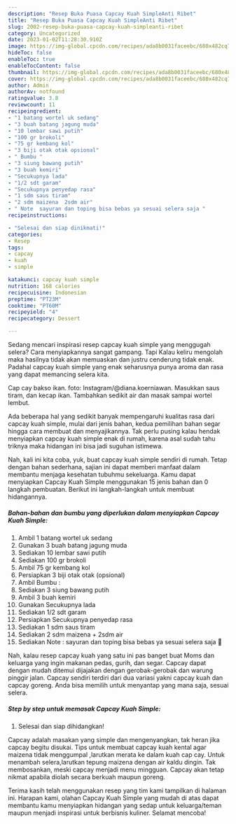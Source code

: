 ```yaml
---
description: "Resep Buka Puasa Capcay Kuah SimpleAnti Ribet"
title: "Resep Buka Puasa Capcay Kuah SimpleAnti Ribet"
slug: 2002-resep-buka-puasa-capcay-kuah-simpleanti-ribet
category: Uncategorized
date: 2023-01-02T11:28:30.910Z
image: https://img-global.cpcdn.com/recipes/ada8b0031faceebc/680x482cq70/capcay-kuah-simple-foto-resep-utama.jpg
hideToc: false
enableToc: true
enableTocContent: false
thumbnail: https://img-global.cpcdn.com/recipes/ada8b0031faceebc/680x482cq70/capcay-kuah-simple-foto-resep-utama.jpg
cover: https://img-global.cpcdn.com/recipes/ada8b0031faceebc/680x482cq70/capcay-kuah-simple-foto-resep-utama.jpg
author: Admin
authorAv: notfound
ratingvalue: 3.8
reviewcount: 11
recipeingredient:
- "1 batang wortel uk sedang"
- "3 buah batang jagung muda"
- "10 lembar sawi putih"
- "100 gr brokoli"
- "75 gr kembang kol"
- "3 biji otak otak opsional"
- " Bumbu "
- "3 siung bawang putih"
- "3 buah kemiri"
- "Secukupnya lada"
- "1/2 sdt garam"
- "Secukupnya penyedap rasa"
- "1 sdm saus tiram"
- "2 sdm maizena  2sdm air"
- " Note  sayuran dan toping bisa bebas ya sesuai selera saja "
recipeinstructions:

- "Selesai dan siap dinikmati!"
categories:
- Resep
tags:
- capcay
- kuah
- simple

katakunci: capcay kuah simple 
nutrition: 168 calories
recipecuisine: Indonesian
preptime: "PT23M"
cooktime: "PT60M"
recipeyield: "4"
recipecategory: Dessert

---
```



Sedang mencari inspirasi resep capcay kuah simple yang menggugah selera? Cara menyiapkannya sangat gampang. Tapi Kalau keliru mengolah maka hasilnya tidak akan memuaskan dan justru cenderung tidak enak. Padahal capcay kuah simple yang enak seharusnya punya aroma dan rasa yang dapat memancing selera kita.


Cap cay bakso ikan. foto: Instagram/@diana.koerniawan. Masukkan saus tiram, dan kecap ikan. Tambahkan sedikit air dan masak sampai wortel lembut.

Ada beberapa hal yang sedikit banyak mempengaruhi kualitas rasa dari capcay kuah simple, mulai dari jenis bahan, kedua pemilihan bahan segar hingga cara membuat dan menyajikannya. Tak perlu pusing kalau hendak menyiapkan capcay kuah simple enak di rumah, karena asal sudah tahu triknya maka hidangan ini bisa jadi suguhan istimewa.


Nah, kali ini kita coba, yuk, buat capcay kuah simple sendiri di rumah. Tetap dengan bahan sederhana, sajian ini dapat memberi manfaat dalam membantu menjaga kesehatan tubuhmu sekeluarga. Kamu dapat menyiapkan Capcay Kuah Simple menggunakan 15 jenis bahan dan 0 langkah pembuatan. Berikut ini langkah-langkah untuk membuat hidangannya.

<!--inarticleads1-->

##### Bahan-bahan dan bumbu yang diperlukan dalam menyiapkan Capcay Kuah Simple:

1. Ambil 1 batang wortel uk sedang
1. Gunakan 3 buah batang jagung muda
1. Sediakan 10 lembar sawi putih
1. Sediakan 100 gr brokoli
1. Ambil 75 gr kembang kol
1. Persiapkan 3 biji otak otak (opsional)
1. Ambil  Bumbu :
1. Sediakan 3 siung bawang putih
1. Ambil 3 buah kemiri
1. Gunakan Secukupnya lada
1. Sediakan 1/2 sdt garam
1. Persiapkan Secukupnya penyedap rasa
1. Sediakan 1 sdm saus tiram
1. Sediakan 2 sdm maizena + 2sdm air
1. Sediakan  Note : sayuran dan toping bisa bebas ya sesuai selera saja 🤗


Nah, kalau resep capcay kuah yang satu ini pas banget buat Moms dan keluarga yang ingin makanan pedas, gurih, dan segar. Capcay dapat dengan mudah ditemui dijajakan dengan gerobak-gerobak dan warung pinggir jalan. Capcay sendiri terdiri dari dua variasi yakni capcay kuah dan capcay goreng. Anda bisa memilih untuk menyantap yang mana saja, sesuai selera. 

<!--inarticleads2-->

##### Step by step untuk memasak Capcay Kuah Simple:


1. Selesai dan siap dihidangkan!

Capcay adalah masakan yang simple dan mengenyangkan, tak heran jika capcay begitu disukai. Tips untuk membuat capcay kuah kental agar maizena tidak menggumpal ,larutkan merata ke dalam kuah cap cay. Untuk menambah selera,larutkan tepung maizena dengan air kaldu dingin. Tak membosankan, meski capcay menjadi menu mingguan. Capcay akan tetap nikmat apabila diolah secara berkuah maupun goreng. 

Terima kasih telah menggunakan resep yang tim kami tampilkan di halaman ini. Harapan kami, olahan Capcay Kuah Simple yang mudah di atas dapat membantu kamu menyiapkan hidangan yang sedap untuk keluarga/teman maupun menjadi inspirasi untuk berbisnis kuliner. Selamat mencoba!
